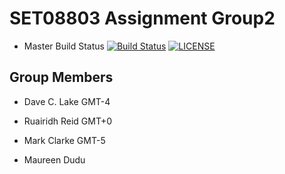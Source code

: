 # SET08803 Assignment Group2

- Master Build Status [![Build Status](https://travis-ci.org/kevin-chalmers/sem.svg?branch=master)](https://travis-ci.com/dclake/SET08803Group2)
  [![LICENSE](https://img.shields.io/github/license/<github-username>/sem.svg?style=flat-square)](https://github.com/dclake/SET08803Group2/blob/main/LICENSE)
## Group Members
- Dave C. Lake	    GMT-4
- Ruairidh Reid     GMT+0 
- Mark Clarke       GMT-5
  
- Maureen Dudu
